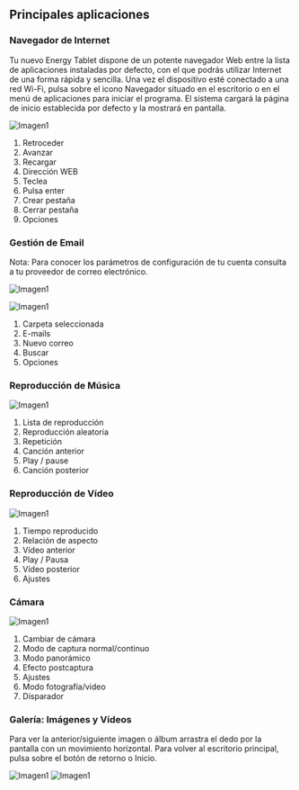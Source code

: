 ## Principales aplicaciones

### Navegador de Internet

Tu nuevo Energy Tablet dispone de un potente navegador Web entre la lista de aplicaciones instaladas por defecto, con el que podrás utilizar Internet de una forma rápida y sencilla.
Una vez el dispositivo esté conectado a una red Wi-Fi, pulsa sobre el icono Navegador situado en el escritorio o en el menú de aplicaciones para iniciar el programa. El sistema cargará la página de inicio establecida por defecto y la mostrará en pantalla.

![Imagen1](http://static.energysistem.com/images/manuals/39935/53986c397ebf7.jpg)

1. Retroceder
2. Avanzar
3. Recargar
4. Dirección WEB
5. Teclea
6. Pulsa enter
7. Crear pestaña
8. Cerrar pestaña
9. Opciones


### Gestión de Email

Nota: Para conocer los parámetros de configuración de tu cuenta consulta a tu proveedor de correo electrónico.

![Imagen1](http://static.energysistem.com/images/manuals/39935/5375cea5ddb25.jpg)

![Imagen1](http://static.energysistem.com/images/manuals/39935/5375ceb02415c.jpg)

1. Carpeta seleccionada
2. E-mails
3. Nuevo correo
4. Buscar
5. Opciones


### Reproducción de Música

![Imagen1](http://static.energysistem.com/images/manuals/39935/5375cec77923b.jpg)

1. Lista de reproducción
2. Reproducción aleatoria
3. Repetición
4. Canción anterior
5. Play / pause
6. Canción posterior



### Reproducción de Vídeo

![Imagen1](http://static.energysistem.com/images/manuals/39935/53986c40a7b6f.jpg)

1. Tiempo reproducido
2. Relación de aspecto
3. Vídeo anterior
4. Play / Pausa
5. Vídeo posterior
6. Ajustes



### Cámara

![Imagen1](http://static.energysistem.com/images/manuals/39935/53986c2ddd4f2.jpg)

1. Cambiar de cámara
2. Modo de captura normal/continuo
3. Modo panorámico
4. Efecto postcaptura
5. Ajustes
6. Modo fotografía/video
7. Disparador


### Galería: Imágenes y Vídeos

Para ver la anterior/siguiente imagen o álbum arrastra el dedo por la pantalla con un movimiento horizontal.
Para volver al escritorio principal, pulsa sobre el botón de retorno o Inicio.

![Imagen1](http://static.energysistem.com/images/manuals/42027/53972afac899d.jpg)
![Imagen1](http://static.energysistem.com/images/manuals/42027/53972ac1d4754.jpg)
